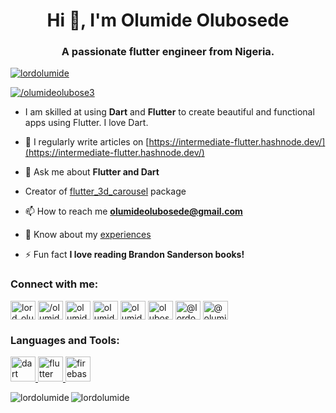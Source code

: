 <h1 align="center">Hi 👋, I'm Olumide Olubosede</h1>
<h3 align="center">A passionate flutter engineer from Nigeria.</h3>

<p align="left"> <a href="https://github.com/ryo-ma/github-profile-trophy"><img src="https://github-profile-trophy.vercel.app/?username=lordolumide" alt="lordolumide" /></a> </p>

<p align="left"> <a href="https://twitter.com//olumideolubose3" target="blank"><img src="https://img.shields.io/twitter/follow/olumideolubose3?logo=twitter&style=for-the-badge" alt="/olumideolubose3" /></a> </p>

- I am skilled at using **Dart** and **Flutter** to create beautiful and functional apps using Flutter. I love Dart.

- 📝 I regularly write articles on [https://intermediate-flutter.hashnode.dev/](https://intermediate-flutter.hashnode.dev/)

- 💬 Ask me about **Flutter and Dart**

- Creator of [flutter_3d_carousel](https://pub.dev/packages/flutter_3d_carousel) package

- 📫 How to reach me **olumideolubosede@gmail.com**

- 📄 Know about my [experiences](https://docs.google.com/document/d/1ExxYW6XMgISl1B5tl3M4jiseNkRP0CDV1UKRA9_4Hc0/edit?usp=sharing)

- ⚡ Fun fact **I love reading Brandon Sanderson books!**

<h3 align="left">Connect with me:</h3>
<p align="left">
<a href="https://dev.to/lord_olumide" target="blank"><img align="center" src="https://raw.githubusercontent.com/rahuldkjain/github-profile-readme-generator/master/src/images/icons/Social/devto.svg" alt="lord_olumide" height="30" width="40" /></a>
<a href="https://twitter.com//olumideolubose3" target="blank"><img align="center" src="https://raw.githubusercontent.com/rahuldkjain/github-profile-readme-generator/master/src/images/icons/Social/twitter.svg" alt="/olumideolubose3" height="30" width="40" /></a>
<a href="https://linkedin.com/in/olumide-olubosede-83374818a" target="blank"><img align="center" src="https://raw.githubusercontent.com/rahuldkjain/github-profile-readme-generator/master/src/images/icons/Social/linked-in-alt.svg" alt="olumide-olubosede-83374818a" height="30" width="40" /></a>
<a href="https://stackoverflow.com/users/olumide" target="blank"><img align="center" src="https://raw.githubusercontent.com/rahuldkjain/github-profile-readme-generator/master/src/images/icons/Social/stack-overflow.svg" alt="olumide" height="30" width="40" /></a>
<a href="https://fb.com/olumide.olubosede" target="blank"><img align="center" src="https://raw.githubusercontent.com/rahuldkjain/github-profile-readme-generator/master/src/images/icons/Social/facebook.svg" alt="olumide.olubosede" height="30" width="40" /></a>
<a href="https://instagram.com/olubosedeo" target="blank"><img align="center" src="https://raw.githubusercontent.com/rahuldkjain/github-profile-readme-generator/master/src/images/icons/Social/instagram.svg" alt="olubosedeo" height="30" width="40" /></a>
<a href="https://hashnode.com/@lordonaka" target="blank"><img align="center" src="https://raw.githubusercontent.com/rahuldkjain/github-profile-readme-generator/master/src/images/icons/Social/hashnode.svg" alt="@lordonaka" height="30" width="40" /></a>
<a href="https://medium.com/@olumideolubosede" target="blank"><img align="center" src="https://raw.githubusercontent.com/rahuldkjain/github-profile-readme-generator/master/src/images/icons/Social/medium.svg" alt="@olumideolubosede" height="30" width="40" /></a>
</p>

<h3 align="left">Languages and Tools:</h3>
<p align="left"> <a href="https://dart.dev" target="_blank" rel="noreferrer"> <img src="https://www.vectorlogo.zone/logos/dartlang/dartlang-icon.svg" alt="dart" width="40" height="40"/> </a> <a href="https://flutter.dev" target="_blank" rel="noreferrer"> <img src="https://www.vectorlogo.zone/logos/flutterio/flutterio-icon.svg" alt="flutter" width="40" height="40"/> </a> <a href="https://firebase.google.com/" target="_blank" rel="noreferrer"> <img src="https://www.vectorlogo.zone/logos/firebase/firebase-icon.svg" alt="firebase" width="40" height="40"/> </a> </p>

<p><img align="left" src="https://github-readme-stats.vercel.app/api/top-langs?username=lordolumide&show_icons=true&locale=en&layout=compact" alt="lordolumide" /></p>


<!--- 
<p>&nbsp;<img align="center" src="https://github-readme-stats.vercel.app/api?username=lordolumide&show_icons=true&locale=en" alt="lordolumide" /></p>
--->

<p><img align="center" src="https://github-readme-streak-stats.herokuapp.com/?user=lordolumide&" alt="lordolumide" /></p>

<!---
LordOlumide/LordOlumide is a ✨ special ✨ repository because its `README.md` (this file) appears on your GitHub profile.
You can click the Preview link to take a look at your changes.
--->
